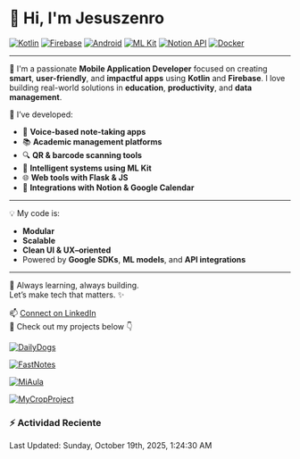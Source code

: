 # 👋 Hi, I'm Jesuszenro

[![Kotlin](https://img.shields.io/badge/Kotlin-7F52FF?style=for-the-badge&logo=kotlin&logoColor=white)](https://kotlinlang.org/)
[![Firebase](https://img.shields.io/badge/Firebase-FFCA28?style=for-the-badge&logo=firebase&logoColor=white)](https://firebase.google.com/)
[![Android](https://img.shields.io/badge/Android-3DDC84?style=for-the-badge&logo=android&logoColor=white)](https://developer.android.com/)
[![ML Kit](https://img.shields.io/badge/ML%20Kit-4285F4?style=for-the-badge&logo=google&logoColor=white)](https://developers.google.com/ml-kit)
[![Notion API](https://img.shields.io/badge/Notion-000000?style=for-the-badge&logo=notion&logoColor=white)](https://developers.notion.com/)
[![Docker](https://img.shields.io/badge/Docker-2496ED?style=for-the-badge&logo=docker&logoColor=white)](https://www.docker.com/)

---

🎯 I'm a passionate **Mobile Application Developer** focused on creating **smart**, **user-friendly**, and **impactful apps** using **Kotlin** and **Firebase**. I love building real-world solutions in **education**, **productivity**, and **data management**.

🔧 I’ve developed:
- 🎤 **Voice-based note-taking apps**
- 📚 **Academic management platforms**
- 🔍 **QR & barcode scanning tools**
- 🧠 **Intelligent systems using ML Kit**
- 🌐 **Web tools with Flask & JS**  
- 📆 **Integrations with Notion & Google Calendar**

---

💡 My code is:
- **Modular**
- **Scalable**
- **Clean UI & UX–oriented**
- Powered by **Google SDKs**, **ML models**, and **API integrations**

---

🚀 Always learning, always building.  
Let’s make tech that matters. ✨

📫 [Connect on LinkedIn](https://www.linkedin.com/in/jesus-eduardo-zenteno)  
📂 Check out my projects below 👇


[![DailyDogs](https://img.shields.io/badge/DailyDogs-Android%20App-blue?style=for-the-badge&logo=android)](https://github.com/Jesuszenro/DailyDogs)

[![FastNotes](https://img.shields.io/badge/FastNotes-Voice%20Notes%20App-orange?style=for-the-badge&logo=googlevoice)](https://github.com/Jesuszenro/FastNotes)

[![MiAula](https://img.shields.io/badge/MiAula-Academic%20Platform-success?style=for-the-badge&logo=googleclassroom)](https://github.com/Jesuszenro/MiAula)

[![MyCropProject](https://img.shields.io/badge/MyCropProject-ML%20&%20QR%20Tools-yellowgreen?style=for-the-badge&logo=google)](https://github.com/Jesuszenro/MyCropProject)

### :zap: Actividad Reciente
<!--RECENT_ACTIVITY:start-->
<!--RECENT_ACTIVITY:end-->

<!--RECENT_ACTIVITY:last_update-->
Last Updated: Sunday, October 19th, 2025, 1:24:30 AM
<!--RECENT_ACTIVITY:last_update_end-->
